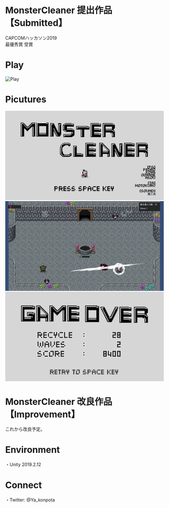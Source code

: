 # MonsterCleaner 提出作品 【Submitted】
CAPCOMハッカソン2019  
最優秀賞 受賞

# Play
![Play](https://github.com/Ya-kon/MonsterCleaner/blob/master/Submitted/Picutures/MonsterCleaner_Movie.gif)

# Picutures
![Title](https://github.com/Ya-kon/MonsterCleaner/blob/master/Submitted/Picutures/MonsterCleaner_Title.jpg)  
![Play](https://github.com/Ya-kon/MonsterCleaner/blob/master/Submitted/Picutures/MonsterCleaner_Play.jpg)    
![GameOver](https://github.com/Ya-kon/MonsterCleaner/blob/master/Submitted/Picutures/MonsterCleaner_GameOver.jpg)  

# MonsterCleaner 改良作品 【Improvement】  
これから改良予定。

# Environment
・Unity 2019.2.12
  
# Connect
・Twitter: @Ya_konpota
